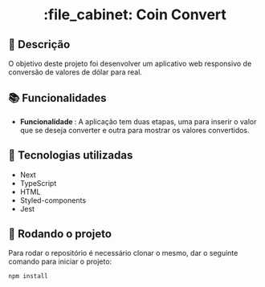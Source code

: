 <h1 align="center">:file_cabinet: Coin Convert</h1>

## :memo: Descrição
O objetivo deste projeto foi desenvolver um aplicativo web responsivo de conversão de valores de dólar para real. 

## :books: Funcionalidades
* <b>Funcionalidade </b>: A aplicação tem duas etapas, uma para inserir o valor que se deseja converter e outra para mostrar os valores convertidos.

## :wrench: Tecnologias utilizadas
* Next
* TypeScript
* HTML
* Styled-components
* Jest

## :rocket: Rodando o projeto
Para rodar o repositório é necessário clonar o mesmo, dar o seguinte comando para iniciar o projeto:
```
npm install
```
